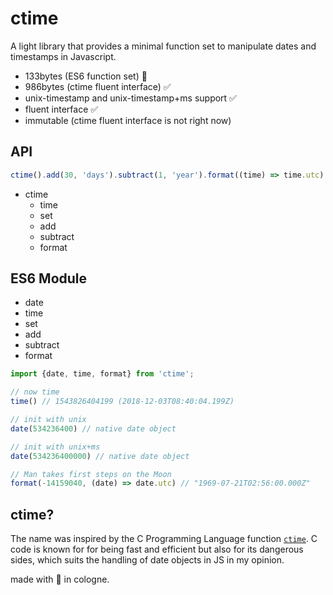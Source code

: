 # ctime

A light library that provides a minimal function set to manipulate dates and timestamps in Javascript.

* 133bytes (ES6 function set) 🤩
* 986bytes (ctime fluent interface) ✅
* unix-timestamp and unix-timestamp+ms support ✅
* fluent interface ✅
* immutable (ctime fluent interface is not right now) 

## API

```js
ctime().add(30, 'days').subtract(1, 'year').format((time) => time.utc)
```

- ctime
    - time
    - set
    - add
    - subtract
    - format

## ES6 Module

- date
- time
- set
- add
- subtract
- format

```js
import {date, time, format} from 'ctime';

// now time
time() // 1543826404199 (2018-12-03T08:40:04.199Z)

// init with unix
date(534236400) // native date object

// init with unix+ms
date(534236400000) // native date object

// Man takes first steps on the Moon
format(-14159040, (date) => date.utc) // "1969-07-21T02:56:00.000Z"
```

## ctime?
The name was inspired by the C Programming Language function [`ctime`](https://en.wikipedia.org/wiki/C_date_and_time_functions "Wikipedia C Date and Time Functions"). C code is known for for being fast and efficient but also for its dangerous sides, which suits the handling of date objects in JS in my opinion.

made with 💙 in cologne.
